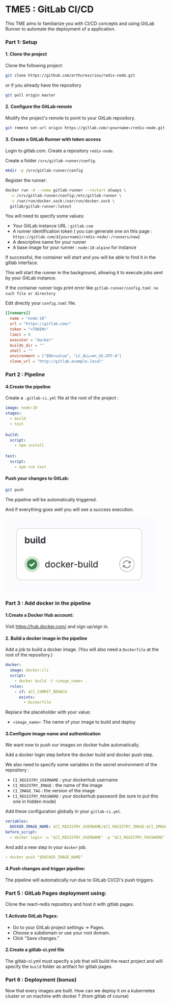 # TME5 : GitLab CI/CD

This TME aims to familiarize you with CI/CD concepts and using GitLab Runner to automate the deployment of a application.

### Part 1: Setup

#### 1. Clone the project

Clone the following project:

```bash
git clone https://github.com/arthurescriou/redis-node.git
```

or if you already have the repository

```bash
git pull origin master
```

#### 2. Configure the GitLab remote

Modify the project's remote to point to your GitLab repository.

```bash
git remote set-url origin https://gitlab.com/<yourname>/redis-node.git
```

#### 3. Create a GitLab Runner with token access

Login to gitlab.com. Create a repository `redis-node`.

Create a folder `/srv/gitlab-runner/config`.

```sh
mkdir -p /srv/gitlab-runner/config
```

Register the runner:

```bash
docker run -d --name gitlab-runner --restart always \
  -v /srv/gitlab-runner/config:/etc/gitlab-runner \
  -v /var/run/docker.sock:/var/run/docker.sock \
  gitlab/gitlab-runner:latest
```

You will need to specify some values:

- Your GitLab instance URL : `gitlab.com`
- A runner identification token ( you can generate one on this page : `https://gitlab.com/${yourname}/redis-node/-/runners/new`)
- A descriptive name for your runner
- A base image for your runner : `node:18-alpine` for instance

If successful, the container will start and you will be able to find it in the gitlab interface.

This will start the runner in the background, allowing it to execute jobs sent by your GitLab instance.

If the container runner logs print error like `gitlab-runner/config.toml no such file or directory`

Edit directly your `config.toml` file.

```toml
[[runners]]
  name = "node:18"
  url = "https://gitlab.com/"
  token = "<TOKEN>"
  limit = 0
  executor = "docker"
  builds_dir = ""
  shell = ""
  environment = ["ENV=value", "LC_ALL=en_US.UTF-8"]
  clone_url = "http://gitlab.example.local"
```

### Part 2 : Pipeline

#### 4.Create the pipeline

Create a `.gitlab-ci.yml` file at the root of the project :

```yml
image: node:18
stages:
  - build
  - test

build:
  script:
    - npm install

test:
  script:
    - npm run test
```

#### Push your changes to GitLab:

```bash
git push
```

The pipeline will be automatically triggered.

And if everything goes well you will see a success execution.

<img src="img/ciok.png"/>

### Part 3 : Add docker in the pipeline

#### 1.Create a Docker Hub account:

Visit https://hub.docker.com/ and sign up/sign in.

#### 2. Build a docker image in the pipeline

Add a job to build a docker image. (You will also need a `Dockerfile` at the root of the repository.)

```yml
docker:
  image: docker:cli
  script:
    - docker build -t <image_name> .
  rules:
    - if: $CI_COMMIT_BRANCH
      exists:
        - Dockerfile
```

Replace the placeholder with your value:

- `<image_name>`: The name of your image to build and deploy

#### 3.Configure image name and authentication

We want now to push our images on docker hube automatically.

Add a docker login step before the docker build and docker push step.

We also need to specify some variables in the secret environment of the repository :

- `CI_REGISTRY_USERNAME` : your dockerhub username
- `CI_REGISTRY_IMAGE` : the name of the image
- `CI_IMAGE_TAG` : the version of the image
- `CI_REGISTRY_PASSWORD` : your dockerhub password (be sure to put this one in hidden mode)

Add these configuration globally in your `gitlab-ci.yml`.

```yml
variables:
  DOCKER_IMAGE_NAME: $CI_REGISTRY_USERNAME/$CI_REGISTRY_IMAGE:$CI_IMAGE_TAG
before_script:
  - docker login -u "$CI_REGISTRY_USERNAME" -p "$CI_REGISTRY_PASSWORD"
```

And add a new step in your `docker` job.

```yml
- docker push "$DOCKER_IMAGE_NAME"
```

#### 4.Push changes and trigger pipeline:

The pipeline will automatically run due to GitLab CI/CD's push triggers.

### Part 5 : GitLab Pages deployment using:

Clone the react-redis repository and host it with gitlab pages.

#### 1.Activate GitLab Pages:

- Go to your GitLab project settings -> Pages.
- Choose a subdomain or use your root domain.
- Click "Save changes."

#### 2.Create a gitlab-ci.yml file

The gitlab-ci.yml must specify a job that will build the react project and will specify the `build` folder as artifact for gitlab pages.

### Part 6 : Deployment (bonus)

Now that every images are built. How can we deploy it on a kubernetes cluster or on machine with docker ? (from gitlab of course)
